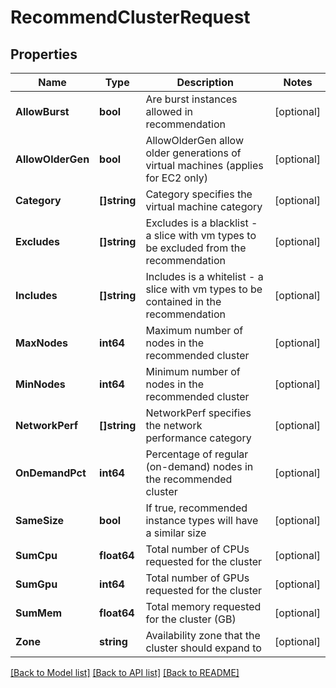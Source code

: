 # RecommendClusterRequest

## Properties
Name | Type | Description | Notes
------------ | ------------- | ------------- | -------------
**AllowBurst** | **bool** | Are burst instances allowed in recommendation | [optional] 
**AllowOlderGen** | **bool** | AllowOlderGen allow older generations of virtual machines (applies for EC2 only) | [optional] 
**Category** | **[]string** | Category specifies the virtual machine category | [optional] 
**Excludes** | **[]string** | Excludes is a blacklist - a slice with vm types to be excluded from the recommendation | [optional] 
**Includes** | **[]string** | Includes is a whitelist - a slice with vm types to be contained in the recommendation | [optional] 
**MaxNodes** | **int64** | Maximum number of nodes in the recommended cluster | [optional] 
**MinNodes** | **int64** | Minimum number of nodes in the recommended cluster | [optional] 
**NetworkPerf** | **[]string** | NetworkPerf specifies the network performance category | [optional] 
**OnDemandPct** | **int64** | Percentage of regular (on-demand) nodes in the recommended cluster | [optional] 
**SameSize** | **bool** | If true, recommended instance types will have a similar size | [optional] 
**SumCpu** | **float64** | Total number of CPUs requested for the cluster | [optional] 
**SumGpu** | **int64** | Total number of GPUs requested for the cluster | [optional] 
**SumMem** | **float64** | Total memory requested for the cluster (GB) | [optional] 
**Zone** | **string** | Availability zone that the cluster should expand to | [optional] 

[[Back to Model list]](../README.md#documentation-for-models) [[Back to API list]](../README.md#documentation-for-api-endpoints) [[Back to README]](../README.md)


